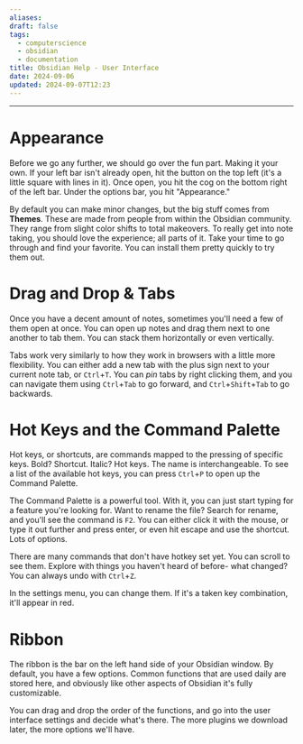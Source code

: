 ```yaml
---
aliases: 
draft: false
tags:
  - computerscience
  - obsidian
  - documentation
title: Obsidian Help - User Interface
date: 2024-09-06
updated: 2024-09-07T12:23
---
```


-------------------------------------------------------------------------------

# Appearance

Before we go any further, we should go over the fun part. Making it your own. If your left bar isn't already open, hit the button on the top left (it's a little square with lines in it). Once open, you hit the cog on the bottom right of the left bar. Under the options bar, you hit "Appearance." 

By default you can make minor changes, but the big stuff comes from **Themes**. These are made from people from within the Obsidian community. They range from slight color shifts to total makeovers. To really get into note taking, you should love the experience; all parts of it. Take your time to go through and find your favorite. You can install them pretty quickly to try them out.

# Drag and Drop & Tabs

Once you have a decent amount of notes, sometimes you'll need a few of them open at once. You can open up notes and drag them next to one another to tab them. You can stack them horizontally or even vertically.

Tabs work very similarly to how they work in browsers with a little more flexibility. You can either add a new tab with the plus sign next to your current note tab, or `Ctrl`+`T`. You can *pin* tabs by right clicking them, and you can navigate them using `Ctrl`+`Tab` to go forward, and `Ctrl`+`Shift`+`Tab` to go backwards.


# Hot Keys and the Command Palette

Hot keys, or shortcuts, are commands mapped to the pressing of specific keys. Bold? Shortcut. Italic? Hot keys. The name is interchangeable. To see a list of the available hot keys, you can press `Ctrl`+`P` to open up the Command Palette.

The Command Palette is a powerful tool. With it, you can just start typing for a feature you're looking for. Want to rename the file? Search for rename, and you'll see the command is `F2`. You can either click it with the mouse, or type it out further and press enter, or even hit escape and use the shortcut. Lots of options.

There are many commands that don't have hotkey set yet. You can scroll to see them. Explore with things you haven't heard of before- what changed? You can always undo with `Ctrl`+`Z`.

In the settings menu, you can change them. If it's a taken key combination, it'll appear in red.

# Ribbon 

The ribbon is the bar on the left hand side of your Obsidian window. By default, you have a few options. Common functions that are used daily are stored here, and obviously like other aspects of Obsidian it's fully customizable. 

You can drag and drop the order of the functions, and go into the user interface settings and decide what's there. The more plugins we download later, the more options we'll have.

